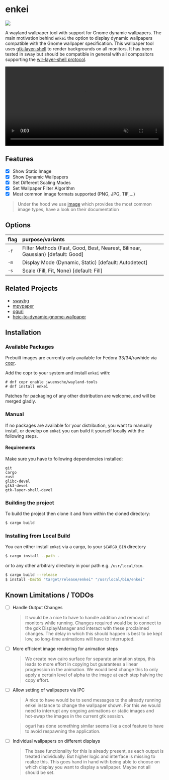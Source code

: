 # enkei
<a href="https://copr.fedorainfracloud.org/coprs/jwuensche/wayland-tools/package/enkei/"><img src="https://copr.fedorainfracloud.org/coprs/jwuensche/wayland-tools/package/enkei/status_image/last_build.png" /></a>

A wayland wallpaper tool with support for Gnome dynamic wallpapers. The main motivation behind `enkei`
the option to display dynamic wallpapers compatible with the
Gnome wallpaper specification. This wallpaper tool uses [gtk-layer-shell](https://github.com/wmww/gtk-layer-shell) to render backgrounds
on all monitors. It has been tested in sway but should be compatible in general
with all compositors supporting the [wlr-layer-shell protocol](https://github.com/swaywm/wlr-protocols/blob/master/unstable/wlr-layer-shell-unstable-v1.xml).

<video width="100%" controls muted loop alt="A video showing a sped up desktop with enkei running.">
  <source src="data/demo.webm" type="video/webm">
</video>

## Features

- [X] Show Static Image
- [X] Show Dynamic Wallpapers
- [X] Set Different Scaling Modes
- [X] Set Wallpaper Filter Algorithm
- [X] Most common image formats supported (PNG, JPG, TIF,...)

> Under the hood we use [image](https://crates.io/crates/image) which provides the most common image types, have a look on their documentation

## Options

| flag | purpose/variants                                                               |
|:-----|:-------------------------------------------------------------------------------|
| `-f` | Filter Methods (Fast, Good, Best, Nearest, Bilinear, Gaussian) [default: Good] |
| `-m` | Display Mode (Dynamic, Static) [default: Autodetect]                           |
| `-s` | Scale (Fill, Fit, None) [default: Fill]                                        |

## Related Projects

- [swaybg](https://github.com/swaywm/swaybg)
- [mpvpaper](https://github.com/GhostNaN/mpvpaper)
- [oguri](https://github.com/vilhalmer/oguri)
- [heic-to-dynamic-gnome-wallpaper](https://github.com/jwuensche/heic-to-dynamic-gnome-wallpaper)

## Installation

### Available Packages

Prebuilt images are currently only available for Fedora 33/34/rawhide via [copr](https://copr.fedorainfracloud.org/coprs/jwuensche/wayland-tools/).

Add the copr to your system and install `enkei` with:

```shell
# dnf copr enable jwuensche/wayland-tools 
# dnf install enkei
```

Patches for packaging of any other distribution are welcome, and will be merged gladly. 

### Manual

If no packages are available for your distribution, you want to manually install, or develop on `enkei` you can build it yourself locally with the following steps.

#### Requirements

Make sure you have to following dependencies installed:
```
git
cargo 
rust
glibc-devel
gtk3-devel
gtk-layer-shell-devel
```

### Building the project

To build the project then clone it and from within the cloned directory:

``` sh
$ cargo build
```

### Installing from Local Build

You can either install `enkei` via a cargo, to your `$CARGO_BIN` directory

``` sh
$ cargo install --path .
```

or to any other arbitrary directory in your path e.g. `/usr/local/bin`.

``` sh
$ cargo build --release
$ install -Dm755 "target/release/enkei" "/usr/local/bin/enkei"
```

## Known Limitations / TODOs

- [ ] Handle Output Changes

    > It would be a nice to have to handle addition and removal of monitors
    > while running.  Changes required would be to connect to the gdk
    > DisplayManager and interact with these proclaimed changes. The delay in
    > which this should happen is best to be kept low, so long-time animations
    > will have to interrupted.

- [ ] More efficient image rendering for animation steps

    > We create new cairo surface for separate animation steps, this leads to
    > more effort in copying but guarantees a linear progression in the
    > animation.  We would best change this to only apply a certain level of
    > alpha to the image at each step halving the copy effort.
    
- [ ] Allow setting of wallpapers via IPC

    > A nice to have would be to send messages to the already running enkei
    > instance to change the wallpaper shown.  For this we would need to
    > interrupt any ongoing animations or static images and hot-swap the images
    > in the current gtk session.

    > oguri has done something similar seems like a cool feature to have to
    > avoid respawning the application.
    
- [ ] Individual wallpapers on different displays

    > The base functionality for this is already present, as each output is
    > treated individually. But higher logic and interface is missing to
    > realize this.  This goes hand in hand with being able to choose on which
    > display you want to display a wallpaper. Maybe not all should be set.
